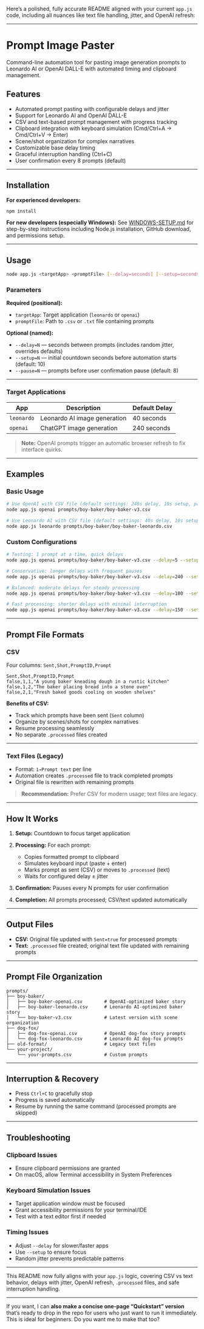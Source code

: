 Here’s a polished, fully accurate README aligned with your current `app.js` code, including all nuances like text file handling, jitter, and OpenAI refresh:

---

# Prompt Image Paster

Command-line automation tool for pasting image generation prompts to Leonardo AI or OpenAI DALL-E with automated timing and clipboard management.

## Features

* Automated prompt pasting with configurable delays and jitter
* Support for Leonardo AI and OpenAI DALL-E
* CSV and text-based prompt management with progress tracking
* Clipboard integration with keyboard simulation (Cmd/Ctrl+A → Cmd/Ctrl+V → Enter)
* Scene/shot organization for complex narratives
* Customizable base delay timing
* Graceful interruption handling (Ctrl+C)
* User confirmation every 8 prompts (default)

---

## Installation

**For experienced developers:**

```bash
npm install
```

**For new developers (especially Windows):**
See [WINDOWS-SETUP.md](WINDOWS-SETUP.md) for step-by-step instructions including Node.js installation, GitHub download, and permissions setup.

---

## Usage

```bash
node app.js <targetApp> <promptFile> [--delay=seconds] [--setup=seconds] [--pause=prompts]
```

### Parameters

**Required (positional):**

* `targetApp`: Target application (`leonardo` or `openai`)
* `promptFile`: Path to `.csv` or `.txt` file containing prompts

**Optional (named):**

* `--delay=N` — seconds between prompts (includes random jitter, overrides defaults)
* `--setup=N` — initial countdown seconds before automation starts (default: 10)
* `--pause=N` — prompts before user confirmation pause (default: 8)

---

### Target Applications

| App        | Description                  | Default Delay |
| ---------- | ---------------------------- | ------------- |
| `leonardo` | Leonardo AI image generation | 40 seconds    |
| `openai`   | ChatGPT image generation     | 240 seconds   |

> **Note:** OpenAI prompts trigger an automatic browser refresh to fix interface quirks.

---

## Examples

### Basic Usage

```bash
# Use OpenAI with CSV file (default settings: 240s delay, 10s setup, pause every 8)
node app.js openai prompts/boy-baker/boy-baker-v3.csv

# Use Leonardo AI with CSV file (default settings: 40s delay, 10s setup, pause every 8)  
node app.js leonardo prompts/boy-baker/boy-baker-leonardo.csv
```

### Custom Configurations

```bash
# Testing: 1 prompt at a time, quick delays
node app.js openai prompts/boy-baker/boy-baker-v3.csv --delay=5 --setup=5 --pause=1

# Conservative: longer delays with frequent pauses
node app.js openai prompts/boy-baker/boy-baker-v3.csv --delay=240 --setup=15 --pause=5

# Balanced: moderate delays for steady processing
node app.js openai prompts/boy-baker/boy-baker-v3.csv --delay=180 --setup=12 --pause=8

# Fast processing: shorter delays with minimal interruption
node app.js openai prompts/boy-baker/boy-baker-v3.csv --delay=150 --setup=10 --pause=10
```

---

## Prompt File Formats

### CSV

Four columns: `Sent,Shot,PromptID,Prompt`

```csv
Sent,Shot,PromptID,Prompt
false,1,1,"A young baker kneading dough in a rustic kitchen"
false,1,2,"The baker placing bread into a stone oven"
false,2,1,"Fresh baked goods cooling on wooden shelves"
```

**Benefits of CSV:**

* Track which prompts have been sent (`Sent` column)
* Organize by scenes/shots for complex narratives
* Resume processing seamlessly
* No separate `.processed` files created

---

### Text Files (Legacy)

* Format: `1→Prompt text` per line
* Automation creates `.processed` file to track completed prompts
* Original file is rewritten with remaining prompts

> **Recommendation:** Prefer CSV for modern usage; text files are legacy.

---

## How It Works

1. **Setup:** Countdown to focus target application
2. **Processing:** For each prompt:

   * Copies formatted prompt to clipboard
   * Simulates keyboard input (paste + enter)
   * Marks prompt as sent (CSV) or moves to `.processed` (text)
   * Waits for configured delay ± jitter
3. **Confirmation:** Pauses every N prompts for user confirmation
4. **Completion:** All prompts processed; CSV/text updated automatically

---

## Output Files

* **CSV:** Original file updated with `Sent=true` for processed prompts
* **Text:** `.processed` file created; original text file updated with remaining prompts

---

## Prompt File Organization

```
prompts/
├── boy-baker/
│   ├── boy-baker-openai.csv        # OpenAI-optimized baker story
│   ├── boy-baker-leonardo.csv      # Leonardo AI-optimized baker story
│   └── boy-baker-v3.csv            # Latest version with scene organization
├── dog-fox/
│   ├── dog-fox-openai.csv          # OpenAI dog-fox story prompts
│   └── dog-fox-leonardo.csv        # Leonardo AI dog-fox prompts
├── old-format/                     # Legacy text files
└── your-project/
    └── your-prompts.csv            # Custom prompts
```

---

## Interruption & Recovery

* Press `Ctrl+C` to gracefully stop
* Progress is saved automatically
* Resume by running the same command (processed prompts are skipped)

---

## Troubleshooting

### Clipboard Issues

* Ensure clipboard permissions are granted
* On macOS, allow Terminal accessibility in System Preferences

### Keyboard Simulation Issues

* Target application window must be focused
* Grant accessibility permissions for your terminal/IDE
* Test with a text editor first if needed

### Timing Issues

* Adjust `--delay` for slower/faster apps
* Use `--setup` to ensure focus
* Random jitter prevents predictable patterns

---

This README now fully aligns with your `app.js` logic, covering CSV vs text behavior, delays with jitter, OpenAI refresh, `.processed` files, and safe interruption handling.

---

If you want, I can **also make a concise one-page “Quickstart” version** that’s ready to drop in the repo for users who just want to run it immediately. This is ideal for beginners. Do you want me to make that too?
